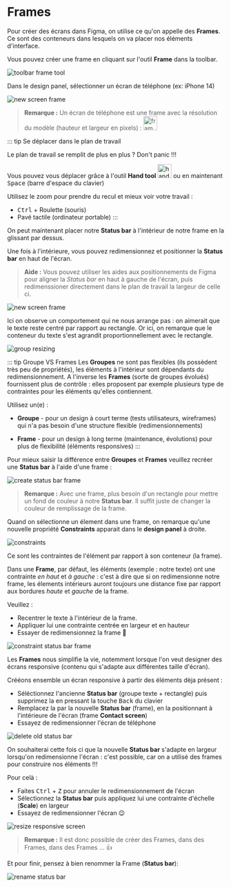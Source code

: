 # Frames

Pour créer des écrans dans Figma, on utilise ce qu'on appelle des **Frames**. Ce sont des conteneurs dans lesquels on va placer nos éléments d'interface.

Vous pouvez créer une frame en cliquant sur l'outil **Frame** dans la toolbar.

<img alt="toolbar frame tool" src="../../../assets/img/figma/theory/ui-components/frames/toolbar_frame_tools.png">

Dans le design panel, sélectionner un écran de téléphone (ex: iPhone 14)

<img alt="new screen frame" src="../../../assets/img/figma/theory/ui-components/frames/new-screen-frame.gif">

> **Remarque :** Un écran de téléphone est une frame avec la résolution du modèle (hauteur et largeur en pixels) : <img height="32px" alt="frame resolution" src="../../../assets/img/figma/theory/ui-components/frames/frame-resolution.png">

::: tip Se déplacer dans le plan de travail

Le plan de travail se remplit de plus en plus ? Don't panic !!!

Vous pouvez vous déplacer grâce à l'outil **Hand tool** <img height="32px" alt="hand tool" src="../../../assets/img/figma/theory/ui-components/frames/hand-tool-icon.png"> ou en maintenant <kbd>Space</kbd> (barre d'espace du clavier)

Utilisez le zoom pour prendre du recul et mieux voir votre travail :
- <kbd>Ctrl</kbd> + Roulette (souris)
- Pavé tactile (ordinateur portable)
:::

On peut maintenant placer notre **Status bar** à l'intérieur de notre frame en la glissant par dessus.

Une fois à l'intérieure, vous pouvez redimensionnez et positionner la **Status bar** en haut de l'écran.

> **Aide :** Vous pouvez utiliser les aides aux positionnements de Figma pour aligner la _Status bar_ en haut à gauche de l'écran, puis redimenssioner directement dans le plan de travail la largeur de celle ci.

<img alt="new screen frame" src="../../../assets/img/figma/theory/ui-components/frames/drag-into-frame.gif">

Ici on observe un comportement qui ne nous arrange pas : on aimerait que le texte reste centré par rapport au rectangle. Or ici, on remarque que le conteneur du texte s'est agrandit proportionnellement avec le rectangle.

<img alt="group resizing" src="../../../assets/img/figma/theory/ui-components/frames/groupe-resizing.png">

::: tip Groupe VS Frames
Les **Groupes** ne sont pas flexibles (ils possèdent très peu de propriétés), les éléments à l'intérieur sont dépendants du redimensionnement. A l'inverse les **Frames** (sorte de groupes évolués) fournissent plus de contrôle : elles proposent par exemple plusieurs type de contraintes pour les éléments qu'elles contiennent.

Utilisez un(e) :
- **Groupe** - pour un design à court terme (tests utilisateurs, wireframes) qui n'a pas besoin d'une structure flexible (redimensionnements)

- **Frame** - pour un design à long terme (maintenance, évolutions) pour plus de flexibilité (éléments responsives)
:::

Pour mieux saisir la différence entre **Groupes** et **Frames** veuillez recréer une **Status bar** à l'aide d'une frame :

<img alt="create status bar frame" src="../../../assets/img/figma/theory/ui-components/frames/create-status-bar-frame.gif">

> **Remarque :** Avec une frame, plus besoin d'un rectangle pour mettre un fond de couleur à notre **Status bar**. Il suffit juste de changer la couleur de remplissage de la frame.

Quand on sélectionne un élement dans une frame, on remarque qu'une nouvelle propriété **Constraints** apparait dans le **design panel** à droite.

<img alt="constraints" src="../../../assets/img/figma/theory/ui-components/frames/constraints.png">

Ce sont les contraintes de l'élément par rapport à son conteneur (la frame). 

Dans une **Frame**, par défaut, les éléments (exemple : notre texte) ont une contrainte _en haut_ et _à gauche_ : c'est à dire que si on redimensionne notre frame, les élements intérieurs auront toujours une distance fixe par rapport aux bordures _haute_ et _gauche_ de la frame.

Veuillez :
- Recentrer le texte à l'intérieur de la frame.
- Appliquer lui une contrainte centrée en largeur et en hauteur
- Essayer de redimensionnez la frame 🙂

<img alt="constraint status bar frame" src="../../../assets/img/figma/theory/ui-components/frames/constraint-status-bar-frame.gif">

Les **Frames** nous simplifie la vie, notemment lorsque l'on veut designer des écrans responsive (contenu qui s'adapte aux différentes taille d'écran).

Crééons ensemble un écran responsive à partir des éléments dèja présent : 
- Séléctionnez l'ancienne **Status bar** (groupe texte + rectangle) puis supprimez la en pressant la touche <kbd>Back</kbd> du clavier
- Remplacez la par la nouvelle **Status bar** (frame), en la positionnant à l'intérieure de l'écran (frame **Contact screen**)
- Essayez de redimensionner l'écran de téléphone 

<img alt="delete old status bar" src="../../../assets/img/figma/theory/ui-components/frames/delete-old-status-bar.gif">

On souhaiterai cette fois ci que la nouvelle **Status bar** s'adapte en largeur lorsqu'on redimensionne l'écran : c'est possible, car on a utilisé des frames pour construire nos éléments !!!

Pour celà :
- Faites <kbd>Ctrl</kbd> + <kbd>Z</kbd> pour annuler le redimensionnement de l'écran
- Sélectionnez la **Status bar** puis appliquez lui une contrainte d'échelle (**Scale**) en largeur
- Essayez de redimensionner l'écran 😉

<img alt="resize responsive screen" src="../../../assets/img/figma/theory/ui-components/frames/resize-responsive-screen.gif">

> **Remarque :** Il est donc possible de créer des Frames, dans des Frames, dans des Frames ... 👍

Et pour finir, pensez à bien renommer la Frame (**Status bar**):

<img alt="rename status bar" src="../../../assets/img/figma/theory/ui-components/frames/rename-status-bar.gif">